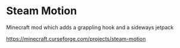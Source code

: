 Steam Motion
===

Minecraft mod which adds a grappling hook and a sideways jetpack

https://minecraft.curseforge.com/projects/steam-motion
